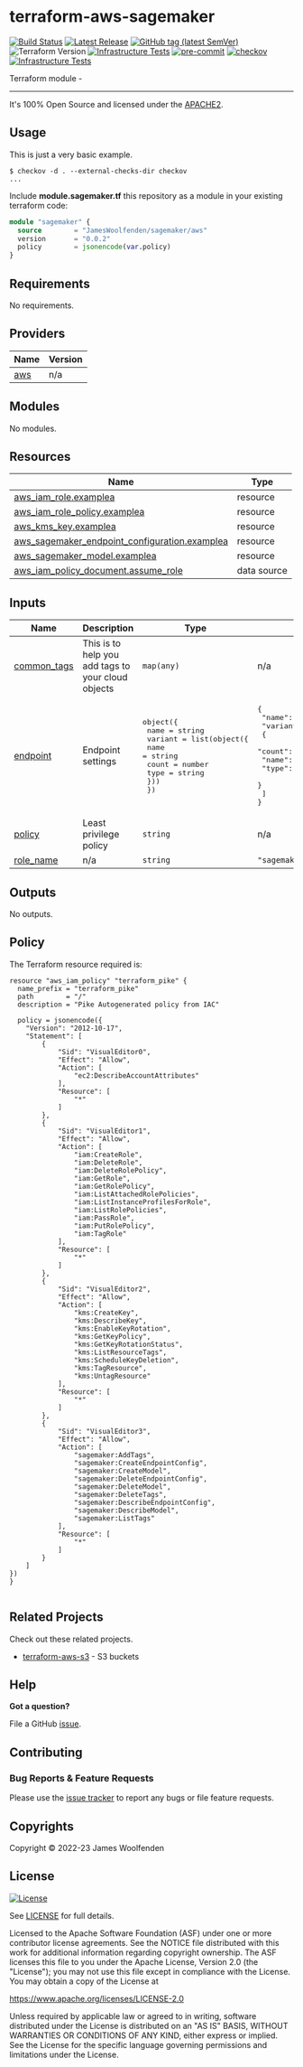 # terraform-aws-sagemaker

[![Build Status](https://github.com/JamesWoolfenden/terraform-aws-sagemaker/workflows/Verify/badge.svg?branch=main)](https://github.com/JamesWoolfenden/terraform-aws-sagemaker)
[![Latest Release](https://img.shields.io/github/release/JamesWoolfenden/terraform-aws-sagemaker.svg)](https://github.com/JamesWoolfenden/terraform-aws-sagemaker/releases/latest)
[![GitHub tag (latest SemVer)](https://img.shields.io/github/tag/JamesWoolfenden/terraform-aws-sagemaker.svg?label=latest)](https://github.com/JamesWoolfenden/terraform-aws-sagemaker/releases/latest)
![Terraform Version](https://img.shields.io/badge/tf-%3E%3D0.14.0-blue.svg)
[![Infrastructure Tests](https://www.bridgecrew.cloud/badges/github/JamesWoolfenden/terraform-aws-sagemaker/cis_aws)](https://www.bridgecrew.cloud/link/badge?vcs=github&fullRepo=JamesWoolfenden%2Fterraform-aws-sagemaker&benchmark=CIS+AWS+V1.2)
[![pre-commit](https://img.shields.io/badge/pre--commit-enabled-brightgreen?logo=pre-commit&logoColor=white)](https://github.com/pre-commit/pre-commit)
[![checkov](https://img.shields.io/badge/checkov-verified-brightgreen)](https://www.checkov.io/)
[![Infrastructure Tests](https://www.bridgecrew.cloud/badges/github/jameswoolfenden/terraform-aws-sagemaker/general)](https://www.bridgecrew.cloud/link/badge?vcs=github&fullRepo=JamesWoolfenden%2Fterraform-aws-sagemaker&benchmark=INFRASTRUCTURE+SECURITY)

Terraform module -

---

It's 100% Open Source and licensed under the [APACHE2](LICENSE).

## Usage

This is just a very basic example.

```cli
$ checkov -d . --external-checks-dir checkov
...
```


Include **module.sagemaker.tf** this repository as a module in your existing terraform code:

```terraform
module "sagemaker" {
  source        = "JamesWoolfenden/sagemaker/aws"
  version       = "0.0.2"
  policy        = jsonencode(var.policy)
}
```

<!-- BEGINNING OF PRE-COMMIT-TERRAFORM DOCS HOOK -->
## Requirements

No requirements.

## Providers

| Name | Version |
|------|---------|
| <a name="provider_aws"></a> [aws](#provider\_aws) | n/a |

## Modules

No modules.

## Resources

| Name | Type |
|------|------|
| [aws_iam_role.examplea](https://registry.terraform.io/providers/hashicorp/aws/latest/docs/resources/iam_role) | resource |
| [aws_iam_role_policy.examplea](https://registry.terraform.io/providers/hashicorp/aws/latest/docs/resources/iam_role_policy) | resource |
| [aws_kms_key.examplea](https://registry.terraform.io/providers/hashicorp/aws/latest/docs/resources/kms_key) | resource |
| [aws_sagemaker_endpoint_configuration.examplea](https://registry.terraform.io/providers/hashicorp/aws/latest/docs/resources/sagemaker_endpoint_configuration) | resource |
| [aws_sagemaker_model.examplea](https://registry.terraform.io/providers/hashicorp/aws/latest/docs/resources/sagemaker_model) | resource |
| [aws_iam_policy_document.assume_role](https://registry.terraform.io/providers/hashicorp/aws/latest/docs/data-sources/iam_policy_document) | data source |

## Inputs

| Name | Description | Type | Default | Required |
|------|-------------|------|---------|:--------:|
| <a name="input_common_tags"></a> [common\_tags](#input\_common\_tags) | This is to help you add tags to your cloud objects | `map(any)` | n/a | yes |
| <a name="input_endpoint"></a> [endpoint](#input\_endpoint) | Endpoint settings | <pre>object({<br>    name = string<br>    variant = list(object({<br>      name  = string<br>      count = number<br>      type  = string<br>    }))<br>  })</pre> | <pre>{<br>  "name": "my-endpoint-config",<br>  "variant": [<br>    {<br>      "count": 1,<br>      "name": "variant-1",<br>      "type": "ml.t2.medium"<br>    }<br>  ]<br>}</pre> | no |
| <a name="input_policy"></a> [policy](#input\_policy) | Least privilege policy | `string` | n/a | yes |
| <a name="input_role_name"></a> [role\_name](#input\_role\_name) | n/a | `string` | `"sagemaker"` | no |

## Outputs

No outputs.
<!-- END OF PRE-COMMIT-TERRAFORM DOCS HOOK -->

## Policy

<!-- BEGINNING OF PRE-COMMIT-PIKE DOCS HOOK -->
The Terraform resource required is:

```golang
resource "aws_iam_policy" "terraform_pike" {
  name_prefix = "terraform_pike"
  path        = "/"
  description = "Pike Autogenerated policy from IAC"

  policy = jsonencode({
    "Version": "2012-10-17",
    "Statement": [
        {
            "Sid": "VisualEditor0",
            "Effect": "Allow",
            "Action": [
                "ec2:DescribeAccountAttributes"
            ],
            "Resource": [
                "*"
            ]
        },
        {
            "Sid": "VisualEditor1",
            "Effect": "Allow",
            "Action": [
                "iam:CreateRole",
                "iam:DeleteRole",
                "iam:DeleteRolePolicy",
                "iam:GetRole",
                "iam:GetRolePolicy",
                "iam:ListAttachedRolePolicies",
                "iam:ListInstanceProfilesForRole",
                "iam:ListRolePolicies",
                "iam:PassRole",
                "iam:PutRolePolicy",
                "iam:TagRole"
            ],
            "Resource": [
                "*"
            ]
        },
        {
            "Sid": "VisualEditor2",
            "Effect": "Allow",
            "Action": [
                "kms:CreateKey",
                "kms:DescribeKey",
                "kms:EnableKeyRotation",
                "kms:GetKeyPolicy",
                "kms:GetKeyRotationStatus",
                "kms:ListResourceTags",
                "kms:ScheduleKeyDeletion",
                "kms:TagResource",
                "kms:UntagResource"
            ],
            "Resource": [
                "*"
            ]
        },
        {
            "Sid": "VisualEditor3",
            "Effect": "Allow",
            "Action": [
                "sagemaker:AddTags",
                "sagemaker:CreateEndpointConfig",
                "sagemaker:CreateModel",
                "sagemaker:DeleteEndpointConfig",
                "sagemaker:DeleteModel",
                "sagemaker:DeleteTags",
                "sagemaker:DescribeEndpointConfig",
                "sagemaker:DescribeModel",
                "sagemaker:ListTags"
            ],
            "Resource": [
                "*"
            ]
        }
    ]
})
}


```
<!-- END OF PRE-COMMIT-PIKE DOCS HOOK -->

## Related Projects

Check out these related projects.

- [terraform-aws-s3](https://github.com/jameswoolfenden/terraform-aws-s3) - S3 buckets

## Help

**Got a question?**

File a GitHub [issue](https://github.com/JamesWoolfenden/terraform-aws-sagemaker/issues).

## Contributing

### Bug Reports & Feature Requests

Please use the [issue tracker](https://github.com/JamesWoolfenden/terraform-aws-sagemaker/issues) to report any bugs or file feature requests.

## Copyrights

Copyright © 2022-23 James Woolfenden

## License

[![License](https://img.shields.io/badge/License-Apache%202.0-blue.svg)](https://opensource.org/licenses/Apache-2.0)

See [LICENSE](LICENSE) for full details.

Licensed to the Apache Software Foundation (ASF) under one
or more contributor license agreements. See the NOTICE file
distributed with this work for additional information
regarding copyright ownership. The ASF licenses this file
to you under the Apache License, Version 2.0 (the
"License"); you may not use this file except in compliance
with the License. You may obtain a copy of the License at

<https://www.apache.org/licenses/LICENSE-2.0>

Unless required by applicable law or agreed to in writing,
software distributed under the License is distributed on an
"AS IS" BASIS, WITHOUT WARRANTIES OR CONDITIONS OF ANY
KIND, either express or implied. See the License for the
specific language governing permissions and limitations
under the License.
